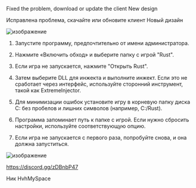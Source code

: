 Fixed the problem, download or update the client 
New design

Исправлена ​​проблема, скачайте или обновите клиент 
Новый дизайн

![изображение](https://github.com/user-attachments/assets/33015512-d235-46ac-8956-8338758ce380)

1. Запустите программу, предпочтительно от имени администратора.

2. Нажмите «Включить обход» и выберите папку с игрой "Rust".

3. Если игра не запускается, нажмите "Открыть Rust".

4. Затем выберите DLL для инжекта и выполните инжект. Если это не сработает через интерфейс, используйте сторонний инструмент, такой как ExtremeInjector.

5. Для минимизации ошибок установите игру в корневую папку диска C: без пробелов и лишних символов (например, C:/Rust).

6. Программа запоминает путь к папке с игрой. Если нужно сбросить настройки, используйте соответствующую опцию.

7. Если игра не запускается с первого раза, попробуйте снова, и она должна запуститься.

![изображение](https://github.com/user-attachments/assets/01c49c89-8129-4aaf-a7c3-fdb6ac43f7f4)

https://discord.gg/zDBnbP47

Ник HvhMySpace
